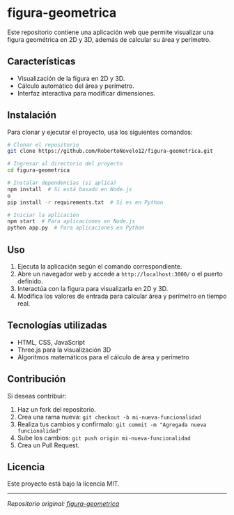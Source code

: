 # figura-geometrica

Este repositorio contiene una aplicación web que permite visualizar una figura geométrica en 2D y 3D, además de calcular su área y perímetro.

## Características
- Visualización de la figura en 2D y 3D.
- Cálculo automático del área y perímetro.
- Interfaz interactiva para modificar dimensiones.

## Instalación
Para clonar y ejecutar el proyecto, usa los siguientes comandos:

```bash
# Clonar el repositorio
git clone https://github.com/RobertoNovelo12/figura-geometrica.git

# Ingresar al directorio del proyecto
cd figura-geometrica

# Instalar dependencias (si aplica)
npm install  # Si está basado en Node.js
o
pip install -r requirements.txt  # Si es en Python

# Iniciar la aplicación
npm start  # Para aplicaciones en Node.js
python app.py  # Para aplicaciones en Python
```

## Uso
1. Ejecuta la aplicación según el comando correspondiente.
2. Abre un navegador web y accede a `http://localhost:3000/` o el puerto definido.
3. Interactúa con la figura para visualizarla en 2D y 3D.
4. Modifica los valores de entrada para calcular área y perímetro en tiempo real.

## Tecnologías utilizadas
- HTML, CSS, JavaScript
- Three.js para la visualización 3D
- Algoritmos matemáticos para el cálculo de área y perímetro

## Contribución
Si deseas contribuir:
1. Haz un fork del repositorio.
2. Crea una rama nueva: `git checkout -b mi-nueva-funcionalidad`
3. Realiza tus cambios y confírmalo: `git commit -m "Agregada nueva funcionalidad"`
4. Sube los cambios: `git push origin mi-nueva-funcionalidad`
5. Crea un Pull Request.

## Licencia
Este proyecto está bajo la licencia MIT.

---
_Repositorio original: [figura-geometrica](https://github.com/RobertoNovelo12/figura-geometrica.git)_

